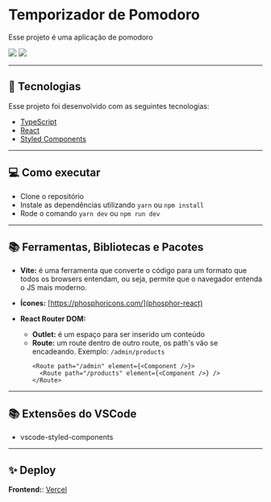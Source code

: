 # **Temporizador de Pomodoro**

Esse projeto é uma aplicação de pomodoro

![](./docs/images/)
![](./docs/images/)

---

## 🚀 **Tecnologias**

Esse projeto foi desenvolvido com as seguintes tecnologias:

- [TypeScript](https://www.typescriptlang.org/)
- [React](https://reactjs.org)
- [Styled Components](https://styled-components.com/)

---

## 💻 **Como executar**

- Clone o repositório
- Instale as dependências utilizando `yarn` ou `npm install`
- Rode o comando `yarn dev` ou `npm run dev`

---

## 📚 **Ferramentas, Bibliotecas e Pacotes**

- **Vite:** é uma ferramenta que converte o código para um formato que todos os browsers entendam, ou seja, permite que o navegador entenda o JS mais moderno.

- **Ícones:** [https://phosphoricons.com/](phosphor-react)

- **React Router DOM:**
  - **Outlet:** é um espaço para ser inserido um conteúdo
  - **Route:** um route dentro de outro route, os path's vão se encadeando.
    Exemplo: `/admin/products`
    ```tsx
    <Route path="/admin" element={<Component />}>
      <Route path="/products" element={<Component />} />
    </Route>
    ```

---

## 📚 **Extensões do VSCode**

- vscode-styled-components

---

## ✨ **Deploy**

**Frontend:**: [Vercel](https://vercel.com/)
